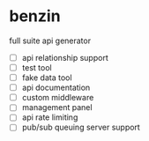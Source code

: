 # benzin
full suite api generator

- [ ] api relationship support
- [ ] test tool
- [ ] fake data tool
- [ ] api documentation
- [ ] custom middleware
- [ ] management panel
- [ ] api rate limiting
- [ ] pub/sub queuing server support
